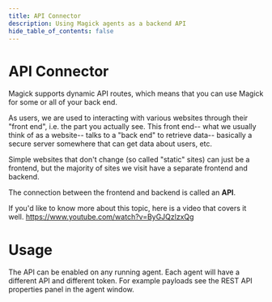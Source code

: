 ```yaml
---
title: API Connector
description: Using Magick agents as a backend API
hide_table_of_contents: false
---
```


# API Connector

Magick supports dynamic API routes, which means that you can use Magick for some or all of your back end.

As users, we are used to interacting with various websites through their "front end", i.e. the part you actually see. This front end-- what we usually think of as a website-- talks to a "back end" to retrieve data-- basically a secure server somewhere that can get data about users, etc.

Simple websites that don't change (so called "static" sites) can just be a frontend, but the majority of sites we visit have a separate frontend and backend.

The connection between the frontend and backend is called an <strong>API</strong>.

If you'd like to know more about this topic, here is a video that covers it well.
https://www.youtube.com/watch?v=ByGJQzlzxQg

# Usage

The API can be enabled on any running agent. Each agent will have a different API and different token. For example payloads see the REST API properties panel in the agent window.